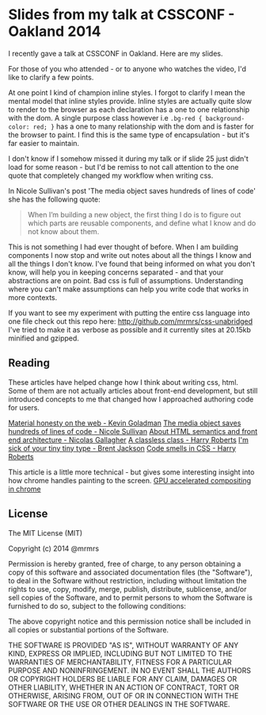 # Slides from my talk at CSSCONF - Oakland 2014

I recently gave a talk at CSSCONF in Oakland. Here are my slides.

For those of you who attended - or to anyone who watches the video,
I'd like to clarify a few points.

At one point I kind of champion inline styles. I forgot to clarify I mean the mental model that
inline styles provide. Inline styles are actually quite slow to render to the browser
as each declaration has a one to one relationship with the dom. A single purpose class however
i.e ```.bg-red { background-color: red; }``` has a one to many relationship with the dom and is
faster for the browser to paint. I find this is the same type of encapsulation - but it's far
easier to maintain.

I don't know if I somehow missed it during my talk or if slide 25 just didn't load for some reason - but I'd
be remiss to not call attention to the one quote that completely changed my workflow when writing css.

In Nicole Sullivan's post 'The media object saves hundreds of lines of code' she has the following quote:

> When I’m building a new object, the first thing I do is to figure out which parts are reusable components, and define what I know and do not know about them.

This is not something I had ever thought of before.
When I am building components I now stop and write out notes about all the things I know and all the things I don't know.
I've found that being informed on what you don't know, will help you in keeping concerns separated - and that your abstractions are on point.
Bad css is full of assumptions. Understanding where you can't make assumptions can help you write code that works in more contexts.

If you want to see my experiment with putting the entire css language into one file
check out this repo here: http://github.com/mrmrs/css-unabridged
I've tried to make it as verbose as possible and it currently sites at 20.15kb minified and gzipped.

## Reading

These articles have helped change how I think about writing css,
html. Some of them are not actually articles about front-end development,
but still introduced concepts to me that changed how I approached authoring
code for users.

[Material honesty on the web - Kevin Goladman](http://alistapart.com/article/material-honesty-on-the-web)
[The media object saves hundreds of lines of code - Nicole Sullivan](http://www.stubbornella.org/content/2010/06/25/the-media-object-saves-hundreds-of-lines-of-code/)
[About HTML semantics and front end architecture - Nicolas Gallagher](http://nicolasgallagher.com/about-html-semantics-front-end-architecture/)
[A classless class - Harry Roberts](http://csswizardry.com/2012/10/a-classless-class-on-using-more-classes-in-your-html/)
[I'm sick of your tiny tiny type - Brent Jackson](http://jxnblk.tumblr.com/post/41796724549/im-sick-of-your-tiny-tiny-type)
[Code smells in CSS - Harry Roberts](http://csswizardry.com/2012/11/code-smells-in-css/)

This article is a little more technical - but gives some interesting insight into how chrome handles painting to the screen.
[GPU accelerated compositing in chrome](http://www.chromium.org/developers/design-documents/gpu-accelerated-compositing-in-chrome)

## License

The MIT License (MIT)

Copyright (c) 2014 @mrmrs

Permission is hereby granted, free of charge, to any person obtaining a copy of this software and associated documentation files (the "Software"), to deal in the Software without restriction, including without limitation the rights to use, copy, modify, merge, publish, distribute, sublicense, and/or sell copies of the Software, and to permit persons to whom the Software is furnished to do so, subject to the following conditions:

The above copyright notice and this permission notice shall be included in all copies or substantial portions of the Software.

THE SOFTWARE IS PROVIDED "AS IS", WITHOUT WARRANTY OF ANY KIND, EXPRESS OR IMPLIED, INCLUDING BUT NOT LIMITED TO THE WARRANTIES OF MERCHANTABILITY, FITNESS FOR A PARTICULAR PURPOSE AND NONINFRINGEMENT. IN NO EVENT SHALL THE AUTHORS OR COPYRIGHT HOLDERS BE LIABLE FOR ANY CLAIM, DAMAGES OR OTHER LIABILITY, WHETHER IN AN ACTION OF CONTRACT, TORT OR OTHERWISE, ARISING FROM, OUT OF OR IN CONNECTION WITH THE SOFTWARE OR THE USE OR OTHER DEALINGS IN THE SOFTWARE.
